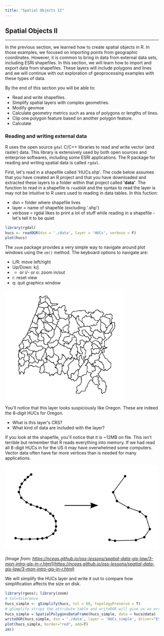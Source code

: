 ```yaml
---
title: "Spatial Objects II"
---
```


## Spatial Objects II

----

In the previous section, we learned how to create spatial objects in R. In those examples, we focused on importing points from geographic coordinates. However, it is common to bring in data from external data sets, including ESRI shapefiles. In this section, we will learn how to import and export data from shapefiles. These layers will include polygons and lines and we will continue with out exploration of geoprocessing examples with these types of data. 

By the end of this section you will be able to:

- Read and write shapefiles.
- Simplify spatial layers with complex geometries.
- Modify geomoe
- Calculate geometry metrics such as area of polygons or lengths of lines.
- Clip one polygon feature based on another polygon feature.
- Calculate 

### Reading and writing external data

R uses the open source `gdal` C/C++ libraries to read and write vector (and raster) data. This library is extensively used by both open sources and enterprise softwares, including some ESRI applications. The R package for reading and writing spatial data is called `rgdal`. 

First, let's read in a shapefile called 'HUCs.shp'. The code below assumes that you have created an R project and that you have downloaded and extracted these layers to a folder within that project called **'data'**. The function to read in a shapefile is `readOGR` and the syntax to read the layer is may not be intuitive to R users used to reading in data tables. In this fuction:

- dsn = folder where shapefile lives
- layer = name of shapefile (excluding '.shp')
- verbose = rgdal likes to print a lot of stuff while reading in a shapefile - let's tell it to be quiet

```r
library(rgdal)
hucs <- readOGR(dsn = './data', layer = 'HUCs', verbose = F)
plot(hucs)
```

The `zoom` package provides a very simple way to navigate around plot windows using the `zm()` method. The keyboard options to navigate are:

- L/R: move left/right
- Up/Down: k/j
- + or i/- or o: zoom in/out
- r: reset view
- q: quit graphics window

![huc 8 oregon](../../../img/hucs-8a.png)

You'll notice that this layer looks suspiciously like Oregon. These are indeed the 8-digit HUCs for Oregon. 

- What is this layer's CRS?
- What kind of data are included with the layer?

If you look at the shapefile, you'll notice that it is ~12MB on file. This isn't terrible but remember that R reads everything into memory. If we had read all 8-digit HUCs in for the US it may have overwhelmed some computers. Vector data often have far more vertices than is needed for many applications.

![simplification](../../../img/simplification.png)

*[Image from: https://nceas.github.io/oss-lessons/spatial-data-gis-law/3-mon-intro-gis-in-r.html](https://nceas.github.io/oss-lessons/spatial-data-gis-law/3-mon-intro-gis-in-r.html)*

We will simplify the HUCs layer and write it out to compare how simplification affects the size on disk.

```r
library(rgeos); library(zoom)
# tol=tolerance
hucs_simple <- gSimplify(hucs, tol = 60, topologyPreserve = T)
# gSimplify strips the attribute table and writeOGR will give us an error if we try to write a shapefile without a table. 
hucs_simple = SpatialPolygonsDataFrame(hucs_simple, data = hucs@data)
writeOGR(hucs_simple, dsn = './data', layer = 'HUCs_simple', driver="ESRI Shapefile")
plot(hucs_simple, border="red", add=T)
zm()
```





